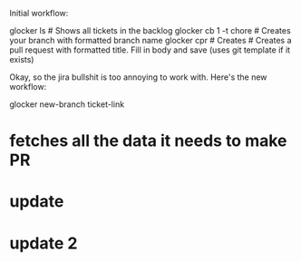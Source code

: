 Initial workflow:

glocker ls # Shows all tickets in the backlog
glocker cb 1 -t chore # Creates your branch with formatted branch name
glocker cpr # Creates # Creates a pull request with formatted title. Fill in body and save (uses git template if it exists)


Okay, so the jira bullshit is too annoying to work with. Here's the new workflow:

glocker new-branch ticket-link
# fetches all the data it needs to make PR

# update
# update 2